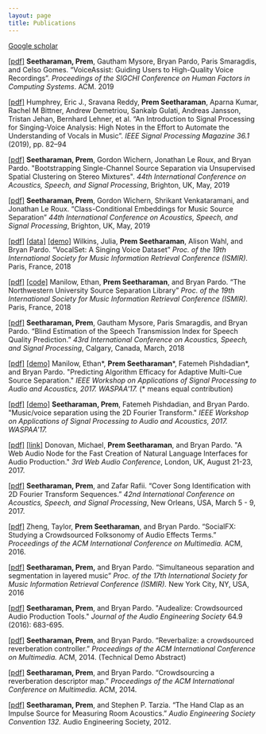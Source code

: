 ```yaml
---
layout: page
title: Publications
---
```

[Google scholar](https://scholar.google.com/citations?user=XHD-48cAAAAJ&hl=en)

[[pdf]](/public/papers/seetharaman_voiceassist_chi19.pdf)
**Seetharaman, Prem**, Gautham Mysore, Bryan Pardo, Paris Smaragdis, and Celso Gomes. “VoiceAssist: Guiding Users to High-Quality Voice Recordings”. *Proceedings of the SIGCHI Conference on Human Factors in Computing Systems*. ACM. 2019

[[pdf]](/public/papers/humphrey_spm19.pdf)
Humphrey, Eric J., Sravana Reddy, **Prem Seetharaman**, Aparna Kumar, Rachel M Bittner, Andrew Demetriou, Sankalp Gulati, Andreas Jansson, Tristan Jehan, Bernhard Lehner, et al. “An Introduction to Signal Processing for Singing-Voice Analysis: High Notes in the Effort to Automate the Understanding of Vocals in Music”. *IEEE Signal Processing Magazine 36.1* (2019), pp. 82–94

[[pdf]](/public/papers/seetharaman_bootstrapping_icassp19.pdf) 
**Seetharaman, Prem**, Gordon Wichern, Jonathan Le Roux, and Bryan Pardo. "Bootstrapping Single-Channel Source Separation via Unsupervised Spatial Clustering on Stereo Mixtures". *44th International Conference on Acoustics, Speech, and Signal Processing*, Brighton, UK, May, 2019

[[pdf]](/public/papers/seetharaman_class_icassp19.pdf)
**Seetharaman, Prem**,  Gordon Wichern, Shrikant Venkataramani, and Jonathan Le Roux. “Class-Conditional Embeddings for Music Source Separation”
*44th International Conference on Acoustics, Speech, and Signal Processing*, Brighton, UK, May, 2019

[[pdf]](/public/papers/wilkins_seetharaman_ismir18.pdf)
[[data]](https://zenodo.org/record/1193957)
[[demo]](https://interactiveaudiolab.github.io/demos/vocalset)
Wilkins, Julia, **Prem Seetharaman**, Alison Wahl, and Bryan Pardo. 
“VocalSet: A Singing Voice Dataset” *Proc. of the 19th International Society
for Music Information Retrieval Conference (ISMIR).* Paris, France, 2018

[[pdf]](/public/papers/manilow_seetharaman_ismir18.pdf)
[[code]](https://github.com/interactiveaudiolab/nussl)
Manilow, Ethan, **Prem Seetharaman**, and Bryan Pardo. “The Northwestern University 
Source Separation Library” *Proc. of the 19th International Society
for Music Information Retrieval Conference (ISMIR).* Paris, France, 2018

[[pdf]](/public/papers/seetharaman_mysore_icassp18.pdf) 
**Seetharaman, Prem**,  Gautham Mysore, Paris Smaragdis, and Bryan Pardo. 
“Blind Estimation of the Speech Transmission Index for Speech Quality Prediction.” 
*43rd International Conference on Acoustics, Speech, and Signal Processing*, 
Calgary, Canada, March, 2018

[[pdf]](/public/papers/manilow_seetharaman_pishdadian_waspaa2017.pdf)
[[demo]](https://interactiveaudiolab.github.io/demos/multicue)
Manilow, Ethan\*, **Prem Seetharaman**\*, Fatemeh Pishdadian\*, and Bryan Pardo. 
"Predicting Algorithm Efficacy for Adaptive Multi-Cue Source Separation." 
*IEEE Workshop on Applications of Signal Processing to Audio and Acoustics, 2017. 
WASPAA'17.* (\* means equal contribution)

[[pdf]](/public/papers/seetharaman_2dft_waspaa2017.pdf)
[[demo]](https://interactiveaudiolab.github.io/demos/2dft)
**Seetharaman, Prem**, Fatemeh Pishdadian, and Bryan Pardo. 
"Music/voice separation using the 2D Fourier Transform."
*IEEE Workshop on Applications of Signal Processing to Audio and Acoustics, 2017. WASPAA'17.*

[[pdf]](/public/papers/donovan_seetharaman_web_audio.pdf) 
[[link]](https://interactiveaudiolab.github.io/audealize_api/)
Donovan, Michael, **Prem Seetharaman**, and Bryan Pardo. 
"A Web Audio Node for the Fast Creation of Natural Language Interfaces 
for Audio Production." *3rd Web Audio Conference*, 
London, UK, August 21-23, 2017.

[[pdf]](/public/papers/seetharaman_rafii_icassp17.pdf) 
**Seetharaman, Prem**, and Zafar Rafii. “Cover Song Identification with
2D Fourier Transform Sequences.” *42nd International Conference on
Acoustics, Speech, and Signal Processing*, New Orleans, USA, March 5 -
9, 2017.


[[pdf]](/public/papers/zheng_seetharaman_pardo_acmmm.pdf) 
Zheng, Taylor, **Prem Seetharaman**, and Bryan Pardo. “SocialFX:
Studying a Crowdsourced Folksonomy of Audio Effects Terms.” *Proceedings
of the ACM International Conference on Multimedia.* ACM, 2016.

[[pdf]](/public/papers/seetharaman_pardo_ismir16.pdf) 
**Seetharaman, Prem,** and Bryan Pardo. “Simultaneous separation and
segmentation in layered music” *Proc. of the 17th International Society
for Music Information Retrieval Conference (ISMIR).* New York City, NY,
USA, 2016

[[pdf]](/public/papers/seetharaman_pardo_audealize_jaes.pdf) 
**Seetharaman, Prem**, and Bryan Pardo. "Audealize: Crowdsourced Audio Production Tools." *Journal of the Audio Engineering Society* 64.9 (2016): 683-695.

[[pdf]](/public/papers/seetharaman_pardo_td_acmmm14.pdf) 
**Seetharaman, Prem**, and Bryan Pardo. “Reverbalize: a crowdsourced
reverberation controller.” *Proceedings of the ACM International
Conference on Multimedia.* ACM, 2014. (Technical Demo Abstract)

[[pdf]](/public/papers/seetharaman_pardo_acmmm14.pdf) 
**Seetharaman, Prem**, and Bryan Pardo. “Crowdsourcing a reverberation
descriptor map.” *Proceedings of the ACM International Conference on
Multimedia.* ACM, 2014.

[[pdf]](/public/papers/seetharaman_tarzia_aes12.pdf) 
**Seetharaman, Prem**, and Stephen P. Tarzia. “The Hand Clap as an
Impulse Source for Measuring Room Acoustics.” *Audio Engineering Society
Convention 132.* Audio Engineering Society, 2012.
